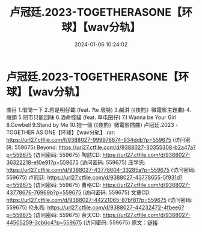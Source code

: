 ﻿---
title: 卢冠廷.2023-TOGETHERASONE【环球】【wav分轨】
date: 2024-01-06 10:24:02
categories: WAV车载音乐、镜像
tags: 华语中文
---
# 卢冠廷.2023-TOGETHERASONE【环球】【wav分轨】

曲目
1.借問一下
2.若是明仔載 (feat. ?te 壞特)
3.鹹汫 (《夜酌》微電影主題曲)
4.癮頭
5.罔市只能回味
6.酒命怪貓 (feat. 草屯囝仔)
7.I Wanna be Your Girl
8.Cowbell
9.Stand by Me
10.抱一個 (《夜酌》微電影插曲)
卢冠廷.2023 - TOGETHER AS ONE【环球】【wav分轨】.rar: https://url27.ctfile.com/f/9388027-999978874-934ddb?p=559675
(访问密码: 559675)
Beyond: https://url27.ctfile.com/d/9388027-30355308-b2a47a?p=559675
(访问密码: 559675)
陶喆CD: https://url27.ctfile.com/d/9388027-36322218-e10e91?p=559675
(访问密码: 559675)
庄学忠: https://url27.ctfile.com/d/9388027-43778604-33285a?p=559675
(访问密码: 559675)
卢冠廷: https://url27.ctfile.com/d/9388027-43778655-5f931d?p=559675
(访问密码: 559675)
曹格CD: https://url27.ctfile.com/d/9388027-43778676-76969b?p=559675
(访问密码: 559675)
文章CD: https://url27.ctfile.com/d/9388027-44221065-87bf81?p=559675
(访问密码: 559675)
伦永亮: https://url27.ctfile.com/d/9388027-44232472-4fbee6?p=559675
(访问密码: 559675)
余天CD: https://url27.ctfile.com/d/9388027-44505259-3cb6c4?p=559675
(访问密码: 559675)
原文：[链接](https://blog.sina.com.cn/s/blog_1647c7e760103143n.html)